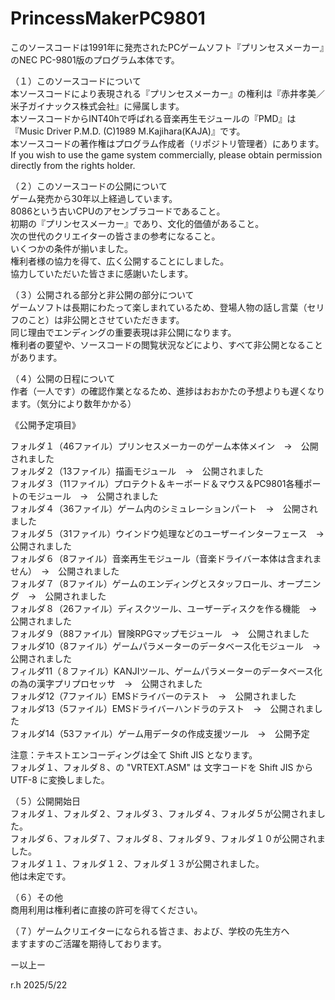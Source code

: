 # PrincessMakerPC9801
このソースコードは1991年に発売されたPCゲームソフト『プリンセスメーカー』のNEC PC-9801版のプログラム本体です。  
  
（１）このソースコードについて  
本ソースコードにより表現される『プリンセスメーカー』の権利は『赤井孝美／米子ガイナックス株式会社』に帰属します。  
本ソースコードからINT40hで呼ばれる音楽再生モジュールの『PMD』は『Music Driver P.M.D. (C)1989 M.Kajihara(KAJA)』です。  
本ソースコードの著作権はプログラム作成者（リポジトリ管理者）にあります。  
If you wish to use the game system commercially, please obtain permission directly from the rights holder.  
  
（２）このソースコードの公開について  
ゲーム発売から30年以上経過しています。  
8086という古いCPUのアセンブラコードであること。  
初期の『プリンセスメーカー』であり、文化的価値があること。  
次の世代のクリエイターの皆さまの参考になること。  
いくつかの条件が揃いました。  
権利者様の協力を得て、広く公開することにしました。  
協力していただいた皆さまに感謝いたします。  

（３）公開される部分と非公開の部分について  
ゲームソフトは長期にわたって楽しまれているため、登場人物の話し言葉（セリフのこと）は非公開とさせていただきます。  
同じ理由でエンディングの重要表現は非公開になります。  
権利者の要望や、ソースコードの閲覧状況などにより、すべて非公開となることがあります。  
  
（４）公開の日程について  
作者（一人です）の確認作業となるため、進捗はおおかたの予想よりも遅くなります。（気分により数年かかる）  
  
《公開予定項目》  
  
フォルダ１（46ファイル）プリンセスメーカーのゲーム本体メイン　→　公開されました  
フォルダ２（13ファイル）描画モジュール　→　公開されました  
フォルダ３（11ファイル）プロテクト＆キーボード＆マウス＆PC9801各種ポートのモジュール　→　公開されました  
フォルダ４（36ファイル）ゲーム内のシミュレーションパート　→　公開されました  
フォルダ５（31ファイル）ウインドウ処理などのユーザーインターフェース　→　公開されました  
フォルダ６（8ファイル）音楽再生モジュール（音楽ドライバー本体は含まれません）　→　公開されました  
フォルダ７（8ファイル）ゲームのエンディングとスタッフロール、オープニング　→　公開されました  
フォルダ８（26ファイル）ディスクツール、ユーザーディスクを作る機能　→　公開されました  
フォルダ９（88ファイル）冒険RPGマップモジュール　→　公開されました  
フォルダ10（8ファイル）ゲームパラメーターのデータベース化モジュール　→　公開されました  
フィルダ11（８ファイル）KANJIツール、ゲームパラメーターのデータベース化の為の漢字プリプロセッサ　→　公開されました  
フォルダ12（7ファイル）EMSドライバーのテスト　→　公開されました  
フォルダ13（5ファイル）EMSドライバーハンドラのテスト　→　公開されました  
フォルダ14（53ファイル）ゲーム用データの作成支援ツール　→　公開予定  
  
注意：テキストエンコーディングは全て Shift JIS となります。  
フォルダ１、フォルダ８、の "VRTEXT.ASM" は 文字コードを Shift JIS から UTF-8 に変換しました。  
  
（５）公開開始日  
フォルダ１、フォルダ２、フォルダ３、フォルダ４、フォルダ５が公開されました。  
フォルダ６、フォルダ７、フォルダ８、フォルダ９、フォルダ１０が公開されました。  
フォルダ１１、フォルダ１２、フォルダ１３が公開されました。  
他は未定です。  
  
（６）その他  
商用利用は権利者に直接の許可を得てください。  
  
（７）ゲームクリエイターになられる皆さま、および、学校の先生方へ  
ますますのご活躍を期待しております。  
  
ー以上ー  
  
r.h 2025/5/22  
